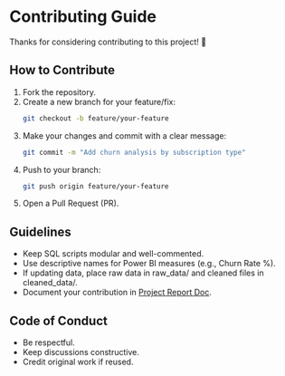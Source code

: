# Contributing Guide

Thanks for considering contributing to this project! 🚀

## How to Contribute
1. Fork the repository.
2. Create a new branch for your feature/fix:
   ```bash
   git checkout -b feature/your-feature
   ```
3. Make your changes and commit with a clear message:
   ```bash
   git commit -m "Add churn analysis by subscription type"
   ```
4. Push to your branch:
   ```bash
   git push origin feature/your-feature
   ```
5. Open a Pull Request (PR).

## Guidelines
- Keep SQL scripts modular and well-commented.
- Use descriptive names for Power BI measures (e.g., Churn Rate %).
- If updating data, place raw data in raw_data/ and cleaned files in cleaned_data/.
- Document your contribution in [Project Report Doc](docs/project_report.md).

## Code of Conduct
- Be respectful.
- Keep discussions constructive.
- Credit original work if reused.

